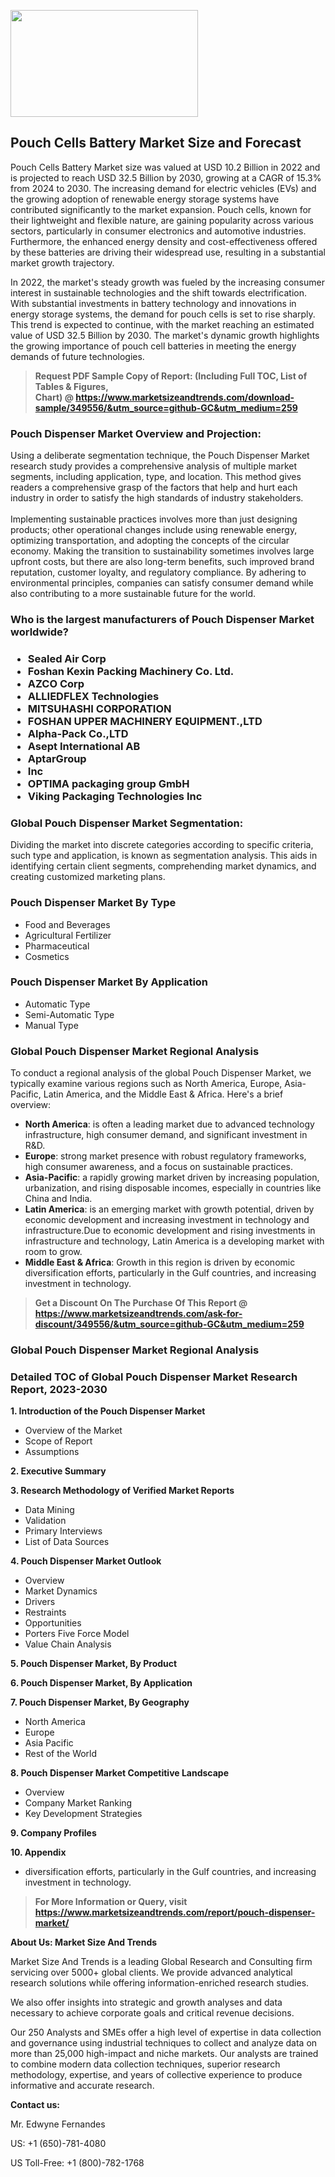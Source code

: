 <p><img class="alignnone size-medium wp-image-20088" src="https://ffe5etoiles.com/wp-content/uploads/2024/12/MST1-300x171.png" alt="" width="300" height="171" /></p><h2>Pouch Cells Battery Market Size and Forecast</h2><p>Pouch Cells Battery Market size was valued at USD 10.2 Billion in 2022 and is projected to reach USD 32.5 Billion by 2030, growing at a CAGR of 15.3% from 2024 to 2030. The increasing demand for electric vehicles (EVs) and the growing adoption of renewable energy storage systems have contributed significantly to the market expansion. Pouch cells, known for their lightweight and flexible nature, are gaining popularity across various sectors, particularly in consumer electronics and automotive industries. Furthermore, the enhanced energy density and cost-effectiveness offered by these batteries are driving their widespread use, resulting in a substantial market growth trajectory.</p><p>In 2022, the market's steady growth was fueled by the increasing consumer interest in sustainable technologies and the shift towards electrification. With substantial investments in battery technology and innovations in energy storage systems, the demand for pouch cells is set to rise sharply. This trend is expected to continue, with the market reaching an estimated value of USD 32.5 Billion by 2030. The market's dynamic growth highlights the growing importance of pouch cell batteries in meeting the energy demands of future technologies.</p></p><blockquote id="" class=""><strong>Request PDF Sample Copy of Report: (Including Full TOC, List of Tables &amp; Figures, Chart)&nbsp;@&nbsp;<strong><a href="https://www.marketsizeandtrends.com/download-sample/349556/&utm_source=github-GC&utm_medium=259" target="_blank">https://www.marketsizeandtrends.com/download-sample/349556/&utm_source=github-GC&utm_medium=259</a></strong></strong></blockquote><h3 id="" class="">Pouch Dispenser Market&nbsp;Overview and Projection:</h3><p id="" class="">Using a deliberate segmentation technique, the Pouch Dispenser Market research study provides a comprehensive analysis of multiple market segments, including application, type, and location. This method gives readers a comprehensive grasp of the factors that help and hurt each industry in order to satisfy the high standards of industry stakeholders. <br /> <br />Implementing sustainable practices involves more than just designing products; other operational changes include using renewable energy, optimizing transportation, and adopting the concepts of the circular economy. Making the transition to sustainability sometimes involves large upfront costs, but there are also long-term benefits, such improved brand reputation, customer loyalty, and regulatory compliance. By adhering to environmental principles, companies can satisfy consumer demand while also contributing to a more sustainable future for the world.</p><h3 id="" class="">Who is the largest manufacturers of&nbsp;Pouch Dispenser Market worldwide?</h3><h3 class=""><p><ul><li>Sealed Air Corp </li><li> Foshan Kexin Packing Machinery Co. Ltd. </li><li> AZCO Corp </li><li> ALLIEDFLEX Technologies </li><li> MITSUHASHI CORPORATION </li><li> FOSHAN UPPER MACHINERY EQUIPMENT.,LTD </li><li> Alpha-Pack Co.,LTD </li><li> Asept International AB </li><li> AptarGroup </li><li> Inc </li><li> OPTIMA packaging group GmbH </li><li> Viking Packaging Technologies Inc</li></ul></p></h3><h3 id="" class="">Global&nbsp;Pouch Dispenser Market Segmentation:</h3><p id="" class="">Dividing the market into discrete categories according to specific criteria, such type and application, is known as segmentation analysis. This aids in identifying certain client segments, comprehending market dynamics, and creating customized marketing plans.</p><h3 id="" class="">Pouch Dispenser Market&nbsp;By Type</h3><p><p><ul><li>Food and Beverages</li><li> Agricultural Fertilizer</li><li> Pharmaceutical</li><li> Cosmetics</p></li></ul></p></p><h3 id="" class="">Pouch Dispenser Market&nbsp;By Application</h3><p class=""><p><ul><li>Automatic Type</li><li> Semi-Automatic Type</li><li> Manual Type</li></ul></p></p><h3 id="" class="">Global Pouch Dispenser Market Regional Analysis</h3><p id="" class="">To conduct a regional analysis of the global Pouch Dispenser Market, we typically examine various regions such as North America, Europe, Asia-Pacific, Latin America, and the Middle East &amp; Africa. Here's a brief overview:</p><ul><li><strong>North America</strong>: is often a leading market due to advanced technology infrastructure, high consumer demand, and significant investment in R&amp;D.</li><li><strong>Europe</strong>: strong market presence with robust regulatory frameworks, high consumer awareness, and a focus on sustainable practices.</li><li><strong>Asia-Pacific</strong>: a rapidly growing market driven by increasing population, urbanization, and rising disposable incomes, especially in countries like China and India.</li><li><strong>Latin America</strong>: is an emerging market with growth potential, driven by economic development and increasing investment in technology and infrastructure.Due to economic development and rising investments in infrastructure and technology, Latin America is a developing market with room to grow.</li><li><strong>Middle East &amp; Africa</strong>: Growth in this region is driven by economic diversification efforts, particularly in the Gulf countries, and increasing investment in technology.</li></ul><blockquote id="" class=""><strong>Get a Discount On The Purchase Of This Report @ <strong><a href="https://www.marketsizeandtrends.com/ask-for-discount/349556/&utm_source=github-GC&utm_medium=259" target="_blank">https://www.marketsizeandtrends.com/ask-for-discount/349556/&utm_source=github-GC&utm_medium=259</a></strong></strong></blockquote><h3 id="" class="">Global Pouch Dispenser Market Regional Analysis</h3><h3 id="" class="">Detailed TOC of Global Pouch Dispenser Market Research Report, 2023-2030</h3><p id="" class=""><strong>1. Introduction of the Pouch Dispenser Market</strong></p><ul><li>Overview of the Market</li><li>Scope of Report</li><li>Assumptions</li></ul><p id="" class=""><strong>2. Executive Summary</strong></p><p id="" class=""><strong>3. Research Methodology of Verified Market Reports</strong></p><ul><li>Data Mining</li><li>Validation</li><li>Primary Interviews</li><li>List of Data Sources</li></ul><p id="" class=""><strong>4. Pouch Dispenser Market Outlook</strong></p><ul><li>Overview</li><li>Market Dynamics</li><li>Drivers</li><li>Restraints</li><li>Opportunities</li><li>Porters Five Force Model</li><li>Value Chain Analysis</li></ul><p id="" class=""><strong>5. Pouch Dispenser Market, By Product</strong></p><p id="" class=""><strong>6. Pouch Dispenser Market, By Application</strong></p><p id="" class=""><strong>7. Pouch Dispenser Market, By Geography</strong></p><ul><li>North America</li><li>Europe</li><li>Asia Pacific</li><li>Rest of the World</li></ul><p id="" class=""><strong>8. Pouch Dispenser Market Competitive Landscape</strong></p><ul><li>Overview</li><li>Company Market Ranking</li><li>Key Development Strategies</li></ul><p id="" class=""><strong>9. Company Profiles</strong></p><p id="" class=""><strong>10. Appendix</strong></p><ul><li>diversification efforts, particularly in the Gulf countries, and increasing investment in technology.</li></ul><blockquote id="" class=""><strong>For More Information or Query, visit <strong><strong><a href="https://www.marketsizeandtrends.com/report/pouch-dispenser-market/" target="_blank">https://www.marketsizeandtrends.com/report/pouch-dispenser-market/</a></strong></strong></strong></blockquote><p id="" class=""><strong>About Us: Market Size And Trends</strong></p><p id="" class="">Market Size And Trends is a leading Global Research and Consulting firm servicing over 5000+ global clients. We provide advanced analytical research solutions while offering information-enriched research studies.</p><p id="" class="">We also offer insights into strategic and growth analyses and data necessary to achieve corporate goals and critical revenue decisions.</p><p id="" class="">Our 250 Analysts and SMEs offer a high level of expertise in data collection and governance using industrial techniques to collect and analyze data on more than 25,000 high-impact and niche markets. Our analysts are trained to combine modern data collection techniques, superior research methodology, expertise, and years of collective experience to produce informative and accurate research.</p><p id="" class=""><strong>Contact us:</strong></p><p id="" class="">Mr. Edwyne Fernandes</p><p id="" class="">US: +1 (650)-781-4080</p><p id="" class="">US Toll-Free: +1 (800)-782-1768</p>
